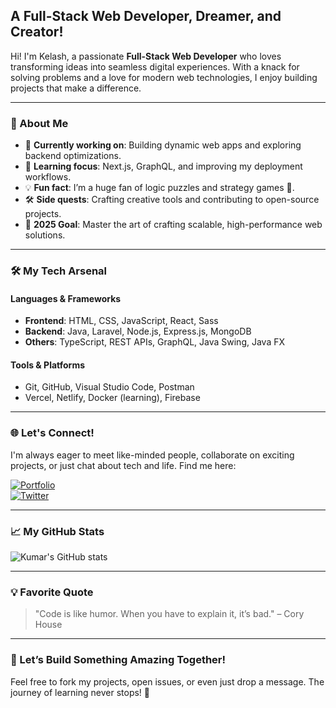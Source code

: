 
## A Full-Stack Web Developer, Dreamer, and Creator!  

Hi! I'm Kelash, a passionate **Full-Stack Web Developer** who loves transforming ideas into seamless digital experiences. With a knack for solving problems and a love for modern web technologies, I enjoy building projects that make a difference.

---

### 🌟 About Me

- 🔭 **Currently working on**: Building dynamic web apps and exploring backend optimizations.
- 🌱 **Learning focus**: Next.js, GraphQL, and improving my deployment workflows.
- 💡 **Fun fact**: I’m a huge fan of logic puzzles and strategy games 🎲.
- 🛠️ **Side quests**: Crafting creative tools and contributing to open-source projects.
- 🚀 **2025 Goal**: Master the art of crafting scalable, high-performance web solutions.

---

### 🛠️ My Tech Arsenal  

#### Languages & Frameworks
- **Frontend**: HTML, CSS, JavaScript, React, Sass  
- **Backend**: Java, Laravel, Node.js, Express.js, MongoDB  
- **Others**: TypeScript, REST APIs, GraphQL, Java Swing, Java FX  

#### Tools & Platforms
- Git, GitHub, Visual Studio Code, Postman  
- Vercel, Netlify, Docker (learning), Firebase  

---

### 🌐 Let's Connect!

I'm always eager to meet like-minded people, collaborate on exciting projects, or just chat about tech and life. Find me here:

[![Portfolio](https://img.shields.io/badge/Portfolio-Website-blue?style=for-the-badge&logo=web)](https://kumarkelashmeghwar.github.io/NewPortfolio/)  
[![Twitter](https://img.shields.io/badge/Twitter-@Kelash__Kumar-1DA1F2?style=for-the-badge&logo=twitter&logoColor=white)](https://twitter.com/Kelash__Kumar)

---

### 📈 My GitHub Stats  

![Kumar's GitHub stats](https://github-readme-stats.vercel.app/api?username=kumarkelashmeghwar&show_icons=true&hide_border=true&theme=radical)

---

### 💡 Favorite Quote

> "Code is like humor. When you have to explain it, it’s bad." – Cory House  

---

### 🚀 Let’s Build Something Amazing Together!  
Feel free to fork my projects, open issues, or even just drop a message. The journey of learning never stops! 🌟
